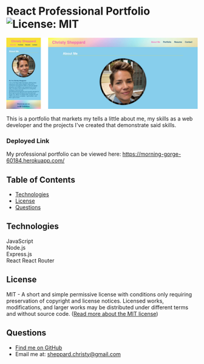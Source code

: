 # React Professional Portfolio ![License: MIT](https://img.shields.io/badge/License-MIT-yellow.svg)

![Screenshot of the budget tracker application](public/images/readme-screenshot-react-portfolio.jpg)

This is a portfolio that markets my tells a little about me, my skills as a web developer and the projects I've created that demonstrate said skills.

### Deployed Link

My professional portfolio can be viewed here: https://morning-gorge-60184.herokuapp.com/

## Table of Contents
- [ Technologies ](#tech)
- [ License ](#license)
- [ Questions ](#questions)

<a name="tech"></a>

## Technologies

JavaScript\
 Node.js\
 Express.js\
 React
 React Router

<a name="license"></a>

## License

MIT - A short and simple permissive license with conditions only requiring preservation of copyright and license notices. Licensed works, modifications, and larger works may be distributed under different terms and without source code. ([Read more about the MIT license](https://choosealicense.com/licenses/mit/))

<a name="questions"></a>

## Questions

- [Find me on GitHub](https://github.com/cshepscorp/)
- Email me at: sheppard.christy@gmail.com
